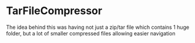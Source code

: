 # TarFileCompressor
The idea behind this was having not just a zip/tar file which contains 1 huge folder, but a lot of smaller compressed files allowing easier navigation
